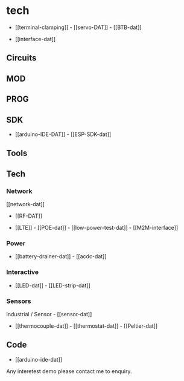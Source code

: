 
# tech 

- [[terminal-clamping]] - [[servo-DAT]] - [[BTB-dat]]

- [[interface-dat]]


## Circuits 

## MOD

## PROG

## SDK
- [[arduino-IDE-DAT]] - [[ESP-SDK-dat]]


## Tools


## Tech

### Network
[[network-dat]]

- [[RF-DAT]]

- [[LTE]] - [[POE-dat]] - [[low-power-test-dat]] - [[M2M-interface]]

### Power 

- [[battery-drainer-dat]] - [[acdc-dat]]


### Interactive

- [[LED-dat]] - [[LED-strip-dat]]

### Sensors 
Industrial / Sensor - [[sensor-dat]]

- [[thermocouple-dat]] - [[thermostat-dat]] - [[Peltier-dat]]



## Code 
- [[arduino-ide-dat]]



Any interetest demo please contact me to enquiry.
